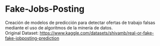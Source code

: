 # Fake-Jobs-Posting

Creación de modelos de predicción para detectar ofertas de trabajo falsas mediante el uso de algoritmos de la minería de datos.<br>
Original Dataset: https://www.kaggle.com/datasets/shivamb/real-or-fake-fake-jobposting-prediction
